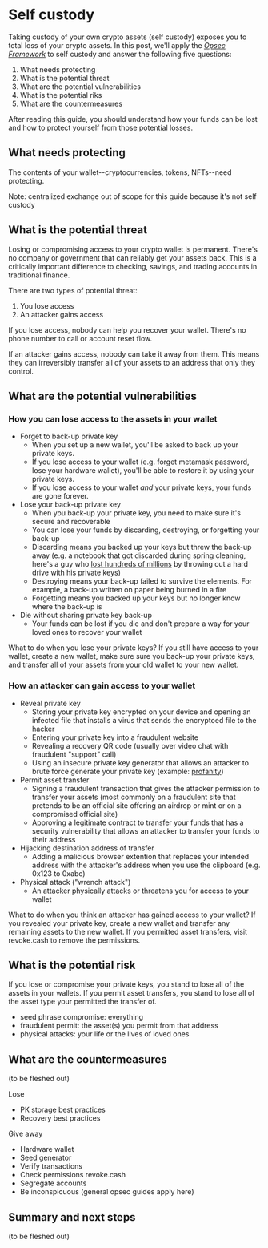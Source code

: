 # Self custody

Taking custody of your own crypto assets (self custody) exposes you to total loss of your crypto assets. In this post, we'll apply the [*Opsec Framework*](https://opsec101.org/) to self custody and answer the following five questions:

1. What needs protecting
2. What is the potential threat
3. What are the potential vulnerabilities
4. What is the potential riks
5. What are the countermeasures

After reading this guide, you should understand how your funds can be lost and how to protect yourself from those potential losses. 

## What needs protecting

The contents of your wallet--cryptocurrencies, tokens, NFTs--need protecting.

Note: centralized exchange out of scope for this guide because it's not self custody

## What is the potential threat

Losing or compromising access to your crypto wallet is permanent. There's no company or government that can reliably get your assets back. This is a critically important difference to checking, savings, and trading accounts in traditional finance. 

There are two types of potential threat:

1. You lose access
2. An attacker gains access

If you lose access, nobody can help you recover your wallet. There's no phone number to call or account reset flow. 

If an attacker gains access, nobody can take it away from them. This means they can irreversibly transfer all of your assets to an address that only they control. 


## What are the potential vulnerabilities

### How you can lose access to the assets in your wallet

* Forget to back-up private key
	- When you set up a new wallet, you'll be asked to back up your private keys. 
	- If you lose access to your wallet (e.g. forget metamask password, lose your hardware wallet), you'll be able to restore it by using your private keys. 
	- If you lose access to your wallet *and* your private keys, your funds are gone forever. 
* Lose your back-up private key
	- When you back-up your private key, you need to make sure it's secure and recoverable
	- You can lose your funds by discarding, destroying, or forgetting your back-up
	- Discarding means you backed up your keys but threw the back-up away (e.g. a notebook that got discarded during spring cleaning, here's a guy who [lost hundreds of millions](https://www.cnbc.com/2021/01/15/uk-man-makes-last-ditch-effort-to-recover-lost-bitcoin-hard-drive.html) by throwing out a hard drive with his private keys)
	- Destroying means your back-up failed to survive the elements. For example, a back-up written on paper being burned in a fire
	- Forgetting means you backed up your keys but no longer know where the back-up is
* Die without sharing private key back-up
	- Your funds can be lost if you die and don't prepare a way for your loved ones to recover your wallet
	
What to do when you lose your private keys? If you still have access to your wallet, create a new wallet, make sure sure you back-up your private keys, and transfer all of your assets from your old wallet to your new wallet. 

### How an attacker can gain access to your wallet

* Reveal private key
	- Storing your private key encrypted on your device and opening an infected file that installs a virus that sends the encryptoed file to the hacker
	- Entering your private key into a fraudulent website
	- Revealing a recovery QR code (usually over video chat with fraudulent "support" call)
	- Using an insecure private key generator that allows an attacker to brute force generate your private key (example: [profanity](https://halborn.com/explained-the-profanity-address-generator-hack-september-2022/))
* Permit asset transfer
	- Signing a fraudulent transaction that gives the attacker permission to transfer your assets (most commonly on a fraudulent site that pretends to be an official site offering an airdrop or mint or on a compromised official site)
	- Approving a legitimate contract to transfer your funds that has a security vulnerability that allows an attacker to transfer your funds to their address 
* Hijacking destination address of transfer
	- Adding a malicious browser extention that replaces your intended address with the attacker's address when you use the clipboard (e.g. 0x123 to 0xabc)
* Physical attack ("wrench attack")
	- An attacker physically attacks or threatens you for access to your wallet
	
What to do when you think an attacker has gained access to your wallet? If you revealed your private key, create a new wallet and transfer any remaining assets to the new wallet. If you permitted asset transfers, visit revoke.cash to remove the permissions. 


## What is the potential risk

If you lose or compromise your private keys, you stand to lose all of the assets in your wallets. If you permit asset transfers, you stand to lose all of the asset type your permitted the transfer of. 

* seed phrase compromise: everything
* fraudulent permit: the asset(s) you permit from that address
* physical attacks: your life or the lives of loved ones

## What are the countermeasures

(to be fleshed out)

Lose
* PK storage best practices
* Recovery best practices

Give away
* Hardware wallet
* Seed generator
* Verify transactions
* Check permissions revoke.cash
* Segregate accounts
* Be inconspicuous (general opsec guides apply here)

## Summary and next steps

(to be fleshed out)